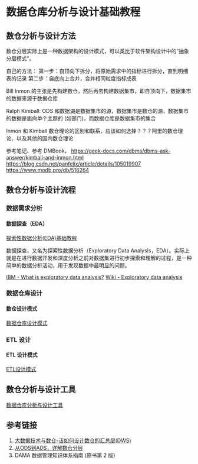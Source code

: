 # 数据仓库分析与设计基础教程


## 数仓分析与设计方法


数仓分层实际上是一种数据架构的设计模式，可以类比于软件架构设计中的“抽象分层模式”。

自己的方法：
第一步：自顶向下拆分，将原始需求中的指标进行拆分，直到明细表的记录
第二步：自底向上合并，合并相同粒度指标成表


Bill Inmon 的主张是先构建数仓，然后再去构建数据集市，即自顶向下，数据集市的数据来源于数据仓库


Ralph Kimball: ODS 和数据湖是数据集市的源，数据集市是数仓的源，数据集市的数据是面向单个主题的 (如部门)，而数据仓库是数据集市的集合

Inmon 和 Kimball 数仓理论的区别和联系，应该如何选择？？？阿里的数仓理论、以及其他的国内数仓理论

参考笔记、参考 DMBook，
https://geek-docs.com/dbms/dbms-ask-answer/kimball-and-inmon.html
https://blog.csdn.net/panfelix/article/details/105019907
https://www.modb.pro/db/516264

## 数仓分析与设计流程


### 数据需求分析

#### 数据探查（EDA）

[探索性数据分析(EDA)基础教程](work/methodology/Big-Data/Data-Analysis/探索性数据分析(EDA)基础教程.md)

数据探查，又名为探索性数据分析（Exploratory Data Analysis，EDA）。实际上就是在进行数据开发和深度分析之前对数据集进行初步探索和理解的过程，是一种简单的数据分析活动，用于发现数据中最明显的问题。

[IBM - What is exploratory data analysis?](https://www.ibm.com/topics/exploratory-data-analysis)
[Wiki - Exploratory data analysis](https://en.wikipedia.org/wiki/Exploratory_data_analysis)



### 数据仓库设计

#### 数仓设计模式
[数据仓库设计模式](work/methodology/Big-Data/Data-Development/Data-Warehouse/数据仓库设计模式.md)





### ETL 设计

#### ETL 设计模式
[ETL设计模式](work/methodology/Big-Data/Data-Development/ETL/ETL设计模式.md)


## 数仓分析与设计工具

[数据仓库分析与设计工具](work/methodology/Big-Data/Data-Development/Data-Warehouse/数据仓库分析与设计工具.md)


## 参考链接
1. [大数据技术与数仓-该如何设计数仓的汇总层(DWS)](https://mp.weixin.qq.com/s?__biz=MzU2ODQ3NjYyMA==&mid=2247486511&idx=1&sn=5a959ce84ea93d41e51efc7b61e855f3)
2. [从ODS到ADS，详解数仓分层](https://mp.weixin.qq.com/s/S--_uIFa1grnPolu_INvaw)
3. DAMA 数据管理知识体系指南 (原书第 2 版)

